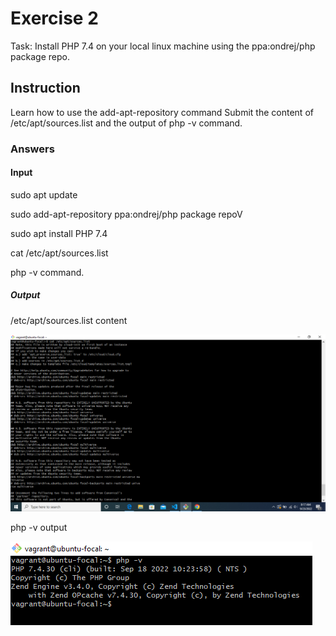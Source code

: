 # Exercise 2


Task: Install PHP 7.4 on your local linux machine using the ppa:ondrej/php package repo.

## Instruction

Learn how to use the add-apt-repository command
Submit the content of /etc/apt/sources.list and the output of php -v command.

### Answers

#### Input

sudo apt update

sudo add-apt-repository ppa:ondrej/php package repoV

sudo apt install PHP 7.4

cat /etc/apt/sources.list 

php -v command.


##### Output

/etc/apt/sources.list content

![/etc/apt/sources.list](Screenshot/source.list.png)

php -v output

![php -v](Screenshot/php%20-v.png)
